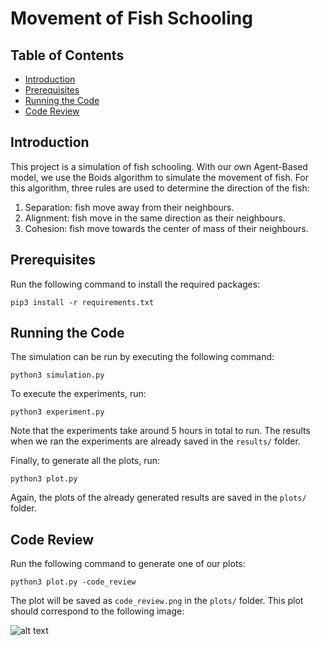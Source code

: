 # Movement of Fish Schooling

## Table of Contents
* [Introduction](#introduction)
* [Prerequisites](#prerequisites)
* [Running the Code](#running-the-code)
* [Code Review](#code-review)

## Introduction
This project is a simulation of fish schooling. With our own Agent-Based model, we use the Boids algorithm to simulate the movement of fish. For this algorithm, three rules are used to determine the direction of the fish:
1. Separation: fish move away from their neighbours.
2. Alignment: fish move in the same direction as their neighbours.
3. Cohesion: fish move towards the center of mass of their neighbours.

## Prerequisites
Run the following command to install the required packages:
```
pip3 install -r requirements.txt
```

## Running the Code
The simulation can be run by executing the following command:
```
python3 simulation.py
```
To execute the experiments, run:
```
python3 experiment.py
```

Note that the experiments take around 5 hours in total to run. The results when we ran the experiments are already saved in the `results/` folder.

Finally, to generate all the plots, run:
```
python3 plot.py
```

Again, the plots of the already generated results are saved in the `plots/` folder.

## Code Review
Run the following command to generate one of our plots:
```
python3 plot.py -code_review
```
The plot will be saved as `code_review.png` in the `plots/` folder.
This plot should correspond to the following image:

![alt text](https://github.com/rinjile/Project-Computational-Science/blob/main/plots/tunnel_height_num_clusters.png?raw=true)
